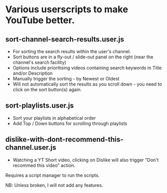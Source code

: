 # Various userscripts to make YouTube better.


## sort-channel-search-results.user.js
- For sorting the search results within the user's channel.
- Sort buttons are in a fly-out / slide-out panel on the right (near the channel's search facility)
- Options include prioritising videos containing search keywords in Title and/or Description
- Manually trigger the sorting - by Newest or Oldest
- Will not automatically sort the results as you scroll down - you need to click on the sort button(s) again.
 
 
## sort-playlists.user.js
- Sort your playlists in alphabetical order
- Add Top / Down buttons for scrolling through playlists
 
 
## dislike-with-dont-recommend-this-channel.user.js
- Watching a YT Short video, clicking on Dislike will also trigger "Don't recommed this video" action.

 
Requires a script manager to run the scripts.

NB: Unless broken, I will not add any features.
